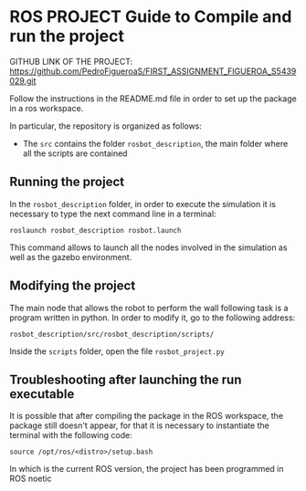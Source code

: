 # ROS PROJECT Guide to Compile and run the project
GITHUB LINK OF THE PROJECT: https://github.com/PedroFigueroaS/FIRST_ASSIGNMENT_FIGUEROA_S5439029.git

Follow the instructions in the README.md file in order to set up the package in a ros workspace.

In particular, the repository is organized as follows:
- The `src` contains the folder `rosbot_description`, the main folder where all the scripts are contained


## Running the project

In the `rosbot_description` folder, in order to execute the simulation it is necessary to type the next command line in a terminal:

```console
roslaunch rosbot_description rosbot.launch
```

This command allows to launch all the nodes involved in the simulation as well as the gazebo environment.

## Modifying the project

The main node that allows the robot to perform the wall following task is a program written in python. In order to modify it, go to the following address:

```
rosbot_description/src/rosbot_description/scripts/
```
Inside the `scripts` folder, open the file `rosbot_project.py`

## Troubleshooting after launching the run executable

It is possible that after compiling the package in the ROS workspace, the package still doesn't appear, for that it is necessary to instantiate the terminal with the following code: 

```console
source /opt/ros/<distro>/setup.bash
```
In which <distro> is the current ROS version, the project has been programmed in ROS noetic




